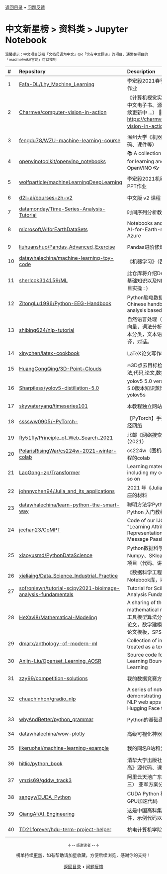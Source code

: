 <a href="https://github.com/kon9chunkit/GitHub-Chinese-Top-Charts#github中文排行榜">返回目录</a> • <a href="/content/docs/feedback.md">问题反馈</a>

# 中文新星榜 > 资料类 > Jupyter Notebook
<sub>温馨提示：中文项目泛指「文档母语为中文」OR「含有中文翻译」的项目，通常在项目的「readme/wiki/官网」可以找到</sub>

|#|Repository|Description|Stars|Updated|Created|
|:-|:-|:-|:-|:-|:-|
|1|[Fafa-DL/Lhy_Machine_Learning](https://github.com/Fafa-DL/Lhy_Machine_Learning)|李宏毅2021春季机器学习课程课件及作业|1339|2021-06-23|2021-02-28|
|2|[Charmve/computer-vision-in-action](https://github.com/Charmve/computer-vision-in-action)|《计算机视觉实战演练：算法与应用》中文电子书、源码、读者交流社区（持续更新中 ...） 📘 在线电子书 https://charmve.github.io/computer-vision-in-action/   👇项目主页|1234|2021-12-14|2021-04-29|
|3|[fengdu78/WZU-machine-learning-course](https://github.com/fengdu78/WZU-machine-learning-course)|温州大学《机器学习》课程资料（代码、课件等）|793|2021-12-10|2021-03-21|
|4|[openvinotoolkit/openvino_notebooks](https://github.com/openvinotoolkit/openvino_notebooks)|📚 A collection of Jupyter notebooks for learning and experimenting with OpenVINO 👓|483|2021-12-19|2021-03-11|
|5|[wolfparticle/machineLearningDeepLearning](https://github.com/wolfparticle/machineLearningDeepLearning)|李宏毅2021机器学习深度学习笔记PPT作业|337|2021-06-14|2021-03-02|
|6|[d2l-ai/courses-zh-v2](https://github.com/d2l-ai/courses-zh-v2)|中文版 v2 课程|220|2021-09-14|2021-01-26|
|7|[datamonday/Time-Series-Analysis-Tutorial](https://github.com/datamonday/Time-Series-Analysis-Tutorial)|时间序列分析教程|182|2021-06-01|2021-04-03|
|8|[microsoft/AIforEarthDataSets](https://github.com/microsoft/AIforEarthDataSets)|Notebooks and documentation for AI-for-Earth-managed datasets on Azure|164|2021-12-16|2021-02-18|
|9|[liuhuanshuo/Pandas_Advanced_Exercise](https://github.com/liuhuanshuo/Pandas_Advanced_Exercise)|Pandas进阶修炼300题|140|2021-09-22|2021-09-22|
|10|[datawhalechina/machine-learning-toy-code](https://github.com/datawhalechina/machine-learning-toy-code)|《机器学习》（西瓜书）代码实战|97|2021-12-17|2021-07-16|
|11|[sherlcok314159/ML](https://github.com/sherlcok314159/ML)|此仓库将介绍Deep Learning 所需要的基础知识以及NLP方面的模型原理到项目实操 : )|88|2021-12-15|2021-02-19|
|12|[ZitongLu1996/Python-EEG-Handbook](https://github.com/ZitongLu1996/Python-EEG-Handbook)|Python脑电数据处理中文手册 - A Chinese handbook for EEG data analysis based on Python|86|2021-09-23|2021-07-02|
|13|[shibing624/nlp-tutorial](https://github.com/shibing624/nlp-tutorial)|自然语言处理（NLP）教程，包括：词向量，词法分析，预训练语言模型，文本分类，文本语义匹配，信息抽取，翻译，对话。|63|2021-10-21|2021-08-06|
|14|[xinychen/latex-cookbook](https://github.com/xinychen/latex-cookbook)|LaTeX论文写作教程 (中文版)|63|2021-12-11|2021-03-29|
|15|[HuangCongQing/3D-Point-Clouds](https://github.com/HuangCongQing/3D-Point-Clouds)|🔥3D点云目标检测&语义分割-SOTA方法,代码,论文,数据集等|56|2021-10-13|2021-01-15|
|16|[Sharpiless/yolov5-distillation-5.0](https://github.com/Sharpiless/yolov5-distillation-5.0)|yolov5 5.0 version distillation    yolov5 5.0版本知识蒸馏，yolov5l >> yolov5s|49|2021-07-29|2021-05-17|
|17|[skywateryang/timeseries101](https://github.com/skywateryang/timeseries101)|本教程独立网站已上线|46|2021-08-29|2021-06-11|
|18|[ssssww0905/-PyTorch-](https://github.com/ssssww0905/-PyTorch-)|【PyTorch】手把手教你跑通第一个神经网络|38|2021-12-15|2021-11-19|
|19|[fly51fly/Principle_of_Web_Search_2021](https://github.com/fly51fly/Principle_of_Web_Search_2021)|北邮《网络搜索引擎原理》课程(2021)|38|2021-11-05|2021-09-17|
|20|[PolarisRisingWar/cs224w-2021-winter-colab](https://github.com/PolarisRisingWar/cs224w-2021-winter-colab)|cs224w（图机器学习）2021冬季课程的colab|38|2021-07-09|2021-05-02|
|21|[LaoGong-zp/Transformer](https://github.com/LaoGong-zp/Transformer)| Learning materials of Transformer, including my code, XMind, PDF and so on|35|2021-09-28|2021-09-24|
|22|[johnnychen94/Julia_and_its_applications](https://github.com/johnnychen94/Julia_and_its_applications)|2021 年《Julia 语言及其应用》系列讲座的材料|33|2021-12-05|2021-10-16|
|23|[datawhalechina/learn-python-the-smart-way](https://github.com/datawhalechina/learn-python-the-smart-way)|聪明方法学Python，简明且系统的 Python 入门教程。|33|2021-11-14|2021-07-10|
|24|[jcchan23/CoMPT](https://github.com/jcchan23/CoMPT)|Code of our IJCAI2021 paper: "Learning Attributed Graph Representation with Communicative Message Passing Transformer"|32|2021-09-08|2021-02-03|
|25|[xiaoyusmd/PythonDataScience](https://github.com/xiaoyusmd/PythonDataScience)|Python数据科学系专栏（pandas、Numpy、SKlearn、Matplotlib）、实战项目（代码、讲解、数据集）|31|2021-12-18|2021-01-17|
|26|[xieliaing/Data_Science_Industrial_Practice](https://github.com/xieliaing/Data_Science_Industrial_Practice)|《数据科学工程实践》一书的Jupyter Notebook库，以及交流园地。|30|2021-06-18|2021-04-08|
|27|[sofroniewn/tutorial-scipy2021-bioimage-analysis-fundamentals](https://github.com/sofroniewn/tutorial-scipy2021-bioimage-analysis-fundamentals)|Tutorial for SciPy 2021 Bioimage Analysis Fundamentals in Python|25|2021-07-13|2021-07-12|
|28|[HeXavi8/Mathematical-Modeling](https://github.com/HeXavi8/Mathematical-Modeling)|A sharing of the learning process of mathematical modeling 数学建模常用工具模型算法分享：数学建模竞赛优秀论文，数学建模常用算法模型，LaTeX论文模板，SPSS工具分享。|25|2021-11-20|2021-01-25|
|29|[dmarx/anthology-of-modern-ml](https://github.com/dmarx/anthology-of-modern-ml)|Collection of important articles to be treated as a textbook|20|2021-12-16|2021-07-14|
|30|[Anjin-Liu/Openset_Learning_AOSR](https://github.com/Anjin-Liu/Openset_Learning_AOSR)|Source code for ICML2021 Paper - Learning Bounds for Open-set Learning|20|2021-07-17|2021-05-18|
|31|[zzy99/competition-solutions](https://github.com/zzy99/competition-solutions)|我的数据竞赛方案总结|17|2021-11-16|2021-06-19|
|32|[chuachinhon/gradio_nlp](https://github.com/chuachinhon/gradio_nlp)|A series of notebooks demonstrating how to build simple NLP web apps with Gradio and Hugging Face transformers|16|2021-08-11|2021-08-10|
|33|[whyAndBetter/python_grammar](https://github.com/whyAndBetter/python_grammar)|Python的基础语法学习|15|2021-08-29|2021-08-29|
|34|[datawhalechina/wow-plotly](https://github.com/datawhalechina/wow-plotly)|高级可视化神器plotly的学习|15|2021-07-04|2021-07-04|
|35|[jikeruohai/machine-learning-example](https://github.com/jikeruohai/machine-learning-example)|我的同名B站和公众号中用到的视频|14|2021-10-21|2021-05-22|
|36|[hitlic/python_book](https://github.com/hitlic/python_book)|清华大学出版社《Python从入门到提高》源代码、课件|13|2021-10-02|2021-01-15|
|37|[ymzis69/gddw_track3](https://github.com/ymzis69/gddw_track3)|阿里云天池广东电网识别挑战赛（赛道三） 亚军方案分享|11|2021-09-15|2021-09-15|
|38|[sangyy/CUDA_Python](https://github.com/sangyy/CUDA_Python)|CUDA Python 科普之夜   手把手教你写GPU加速代码|11|2021-08-26|2021-08-26|
|39|[QiangAI/AI_Engineering](https://github.com/QiangAI/AI_Engineering)|这是中国高科集团实训资料库，包含课件，示例代码以及其他相关资料|10|2021-07-07|2021-07-04|
|40|[TD21forever/hdu-term-project-helper](https://github.com/TD21forever/hdu-term-project-helper)|杭电计算机学院各科大作业分享|10|2021-06-22|2021-01-06|

<div align="center">
    <p><sub>↓ -- 感谢读者 -- ↓</sub></p>
    榜单持续<a href="/content/docs/milestone.md">更新</a>，如有帮助请加星收藏，方便后续浏览，感谢你的支持！
</div>

<br/>

<div align="center"><a href="https://github.com/kon9chunkit/GitHub-Chinese-Top-Charts#github中文排行榜">返回目录</a> • <a href="/content/docs/feedback.md">问题反馈</a></div>
